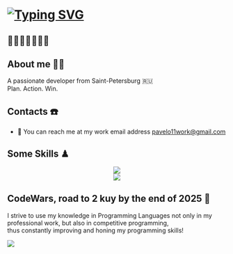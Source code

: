 [![Typing SVG](https://readme-typing-svg.herokuapp.com?font=Inter&weight=800&size=31&duration=2300&color=A5251D&width=435&lines=OFF+THE+RADAR;ON+THE+MISSON)](https://git.io/typing-svg)
========================

🤫🤫🤫🤫🤫🤫🤫
---------------------------------------------------------------------------------------

## About me 🥷🏻
A passionate developer from Saint-Petersburg 🇷🇺<br/>
Plan. Action. Win. 

## Contacts ☎️
*  📩 You can reach me at my work email address [pavelo11work@gmail.com](mailto:pavelo11work@gmail.com)

## Some Skills ♟
<p align="center">
  <a href="https://skillicons.dev">
    <img src="https://skillicons.dev/icons?i=go,python,ts,js,docker,postgres" /><br/>
    <img src="https://skillicons.dev/icons?i=vue,pinia,nuxt" />
  </a>
</p>

## CodeWars, road to 2 kuy by the end of 2025 🏅
I strive to use my knowledge in Programming Languages not only in my professional work, but also in competitive programming,<br> thus constantly improving and honing my programming skills!
<p>
   <img src="https://www.codewars.com/users/Pavel%20O1/badges/large" />
</p>
